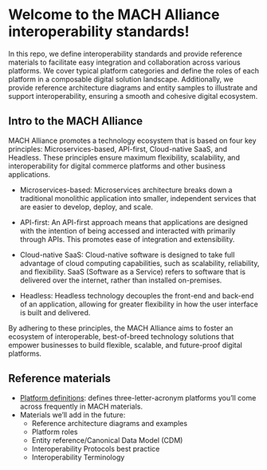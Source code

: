 # Welcome to the MACH Alliance interoperability standards!

In this repo, we define interoperability standards and provide reference materials to facilitate easy integration and collaboration across various platforms. We cover typical platform categories and define the roles of each platform in a composable digital solution landscape. Additionally, we provide reference architecture diagrams and entity samples to illustrate and support interoperability, ensuring a smooth and cohesive digital ecosystem.

## Intro to the MACH Alliance
MACH Alliance promotes a technology ecosystem that is based on four key principles: Microservices-based, API-first, Cloud-native SaaS, and Headless. These principles ensure maximum flexibility, scalability, and interoperability for digital commerce platforms and other business applications.

* Microservices-based:
Microservices architecture breaks down a traditional monolithic application into smaller, independent services that are easier to develop, deploy, and scale.

* API-first:
An API-first approach means that applications are designed with the intention of being accessed and interacted with primarily through APIs. This promotes ease of integration and extensibility.

* Cloud-native SaaS:
Cloud-native software is designed to take full advantage of cloud computing capabilities, such as scalability, reliability, and flexibility. SaaS (Software as a Service) refers to software that is delivered over the internet, rather than installed on-premises.

* Headless:
Headless technology decouples the front-end and back-end of an application, allowing for greater flexibility in how the user interface is built and delivered.

By adhering to these principles, the MACH Alliance aims to foster an ecosystem of interoperable, best-of-breed technology solutions that empower businesses to build flexible, scalable, and future-proof digital platforms.

## Reference materials

* [Platform definitions](./reference/platforms.md): defines three-letter-acronym platforms you’ll come across frequently in MACH materials.
* Materials we’ll add in the future:
  * Reference architecture diagrams and examples
  * Platform roles
  * Entity reference/Canonical Data Model (CDM)
  * Interoperability Protocols best practice
  * Interoperability Terminology